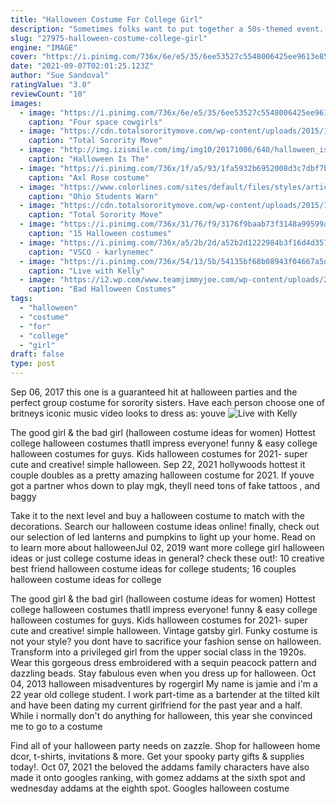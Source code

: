 ```yaml
---
title: "Halloween Costume For College Girl"
description: "Sometimes folks want to put together a 50s-themed event. That means poodle skirts and hopping music. Naturally, if you want to go for an epic group look, you only need to search as far as the hit movie"
slug: "27975-halloween-costume-college-girl"
engine: "IMAGE"
cover: "https://i.pinimg.com/736x/6e/e5/35/6ee53527c5548006425ee9613e854288.jpg"
date: "2021-09-07T02:01:25.123Z"
author: "Sue Sandoval"
ratingValue: "3.0"
reviewCount: "10"
images:
  - image: "https://i.pinimg.com/736x/6e/e5/35/6ee53527c5548006425ee9613e854288.jpg"
    caption: "Four space cowgirls"
  - image: "https://cdn.totalsororitymove.com/wp-content/uploads/2015/11/f755ca38e680ad92ad9e85098b5286df-768x1024.jpg"
    caption: "Total Sorority Move"
  - image: "http://img.izismile.com/img/img10/20171006/640/halloween_is_the_perfect_theme_to_make_group_costumes_for_everyone_640_16.jpg"
    caption: "Halloween Is The"
  - image: "https://i.pinimg.com/736x/1f/a5/93/1fa5932b6952008d3c7dbf7b7dcb1de3--top-tattoos-red-bandana.jpg"
    caption: "Axl Rose costume"
  - image: "https://www.colorlines.com/sites/default/files/styles/article_lead_normal/public/images/articles/2012/10/halloween-costumes-racist5.jpg?itok=QgGr4NC6"
    caption: "Ohio Students Warn"
  - image: "https://cdn.totalsororitymove.com/wp-content/uploads/2015/11/0e0ed9e7dba284f5c313d74e469e3f25.png"
    caption: "Total Sorority Move"
  - image: "https://i.pinimg.com/736x/31/76/f9/3176f9baab73f3148a99599ac44c98ec.jpg"
    caption: "15 Halloween costumes"
  - image: "https://i.pinimg.com/736x/a5/2b/2d/a52b2d1222984b3f16d4d357534ad73b.jpg"
    caption: "VSCO - karlynemec"
  - image: "https://i.pinimg.com/736x/54/13/5b/54135bf68b08943f04667a5daeee5e44--diy-ninja-turtle-costume-ninja-turtles.jpg"
    caption: "Live with Kelly"
  - image: "https://i2.wp.com/www.teamjimmyjoe.com/wp-content/uploads/2013/09/Bad-Halloween-Costumes-Wand.jpg"
    caption: "Bad Halloween Costumes"
tags:
  - "halloween"
  - "costume"
  - "for"
  - "college"
  - "girl"
draft: false
type: post
---
```


Sep 06, 2017 this one is a guaranteed hit at halloween parties and the perfect group costume for sorority sisters. Have each person choose one of britneys iconic music video looks to dress as: youve
![Live with Kelly](https://i.pinimg.com/736x/54/13/5b/54135bf68b08943f04667a5daeee5e44--diy-ninja-turtle-costume-ninja-turtles.jpg "Live with Kelly")

The good girl &amp; the bad girl (halloween costume ideas for women)  Hottest college halloween costumes thatll impress everyone! funny &amp; easy college halloween costumes for guys. Kids halloween costumes for 2021- super cute and creative! simple halloween. Sep 22, 2021 hollywoods hottest it couple doubles as a pretty amazing halloween costume for 2021. If youve got a partner whos down to play mgk, theyll need tons of fake tattoos , and baggy
<!--inArticleAds-->

<!--galleryOne-->

Take it to the next level and buy a halloween costume to match with the decorations. Search our halloween costume ideas online! finally, check out our selection of led lanterns and pumpkins to light up your home. Read on to learn more about halloweenJul 02, 2019 want more college girl halloween ideas or just college costume ideas in general? check these out!: 10 creative best friend halloween costume ideas for college students; 16 couples halloween costume ideas for college
<!--inArticleAds-->

<!--galleryTwo-->

The good girl & the bad girl (halloween costume ideas for women)  Hottest college halloween costumes thatll impress everyone! funny & easy college halloween costumes for guys. Kids halloween costumes for 2021- super cute and creative! simple halloween. Vintage gatsby girl. Funky costume is not your style? you dont have to sacrifice your fashion sense on halloween. Transform into a privileged girl from the upper social class in the 1920s. Wear this gorgeous dress embroidered with a sequin peacock pattern and dazzling beads. Stay fabulous even when you dress up for halloween. Oct 04, 2013 halloween misadventures by rogergirl  My name is jamie and i'm a 22 year old college student. I work part-time as a bartender at the tilted kilt and have been dating my current girlfriend for the past year and a half. While i normally don't do anything for halloween, this year she convinced me to go to a costume
<!--galleryThree-->

Find all of your halloween party needs on zazzle. Shop for halloween home dcor, t-shirts, invitations & more. Get your spooky party gifts & supplies today!. Oct 07, 2021 the beloved the addams family characters have also made it onto googles ranking, with gomez addams at the sixth spot and wednesday addams at the eighth spot. Googles halloween costume